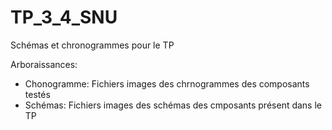 # TP_3_4_SNU
Schémas et chronogrammes pour le TP

Arboraissances:
- Chonogramme:
  Fichiers images des chrnogrammes des composants testés
- Schémas:
  Fichiers images des schémas des cmposants présent dans le TP
